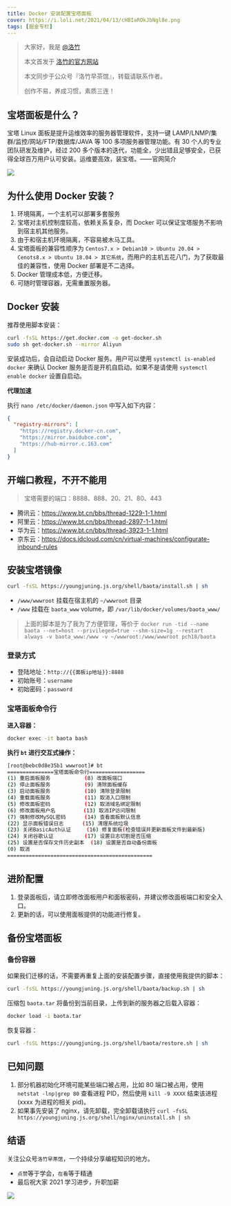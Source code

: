 ```yaml
---
title: Docker 安装配置宝塔面板
cover: https://i.loli.net/2021/04/13/cHBIaROkJbNgl8e.png
tags: [掘金专栏]
---
```


> 大家好，我是 [@洛竹](https://github.com/youngjuning)
>
> 本文首发于 [洛竹的官方网站](https://youngjuning.js.org/)
>
> 本文同步于公众号『洛竹早茶馆』，转载请联系作者。
>
> 创作不易，养成习惯，素质三连！

## 宝塔面板是什么？

宝塔 Linux 面板是提升运维效率的服务器管理软件，支持一键 LAMP/LNMP/集群/监控/网站/FTP/数据库/JAVA 等 100 多项服务器管理功能。有 30 个人的专业团队研发及维护，经过 200 多个版本的迭代，功能全，少出错且足够安全，已获得全球百万用户认可安装。运维要高效，装宝塔。——官网简介

![](https://www.bt.cn/Public/images/linux_pc_free.png)

## 为什么使用 Docker 安装？

1. 环境隔离，一个主机可以部署多套服务
2. 宝塔对主机控制度较高，依赖关系复杂，而 Docker 可以保证宝塔服务不影响到宿主机其他服务。
3. 由于和宿主机环境隔离，不容易被木马工具。
4. 宝塔面板的兼容性顺序为 `Centos7.x > Debian10 > Ubuntu 20.04 > Cenots8.x > Ubuntu 18.04 > 其它系统`，而用户的主机五花八门，为了获取最佳的兼容性，使用 Docker 部署是不二选择。
5. Docker 管理成本低，方便迁移。
6. 可随时管理容器，无需重置服务器。

## Docker 安装

推荐使用脚本安装：

```sh
curl -fsSL https://get.docker.com -o get-docker.sh
sudo sh get-docker.sh --mirror Aliyun
```

安装成功后，会自动启动 Docker 服务。用户可以使用 `systemctl is-enabled docker` 来确认 Docker 服务是否是开机自启动。如果不是请使用 `systemctl enable docker` 设置自启动。

**代理加速**

执行 `nano /etc/docker/daemon.json` 中写入如下内容：

```json
{
  "registry-mirrors": [
    "https://registry.docker-cn.com",
    "https://mirror.baidubce.com",
    "https://hub-mirror.c.163.com"
  ]
}
```

## 开端口教程，不开不能用

> 宝塔需要的端口：8888、888、20、21、80、443

- 腾讯云：https://www.bt.cn/bbs/thread-1229-1-1.html
- 阿里云：https://www.bt.cn/bbs/thread-2897-1-1.html
- 华为云：https://www.bt.cn/bbs/thread-3923-1-1.html
- 京东云：https://docs.jdcloud.com/cn/virtual-machines/configurate-inbound-rules

## 安装宝塔镜像

```sh
curl -fsSL https://youngjuning.js.org/shell/baota/install.sh | sh
```

- `/www/wwwroot` 挂载在宿主机的 `~/wwwroot` 目录
- `/www` 挂载在 `baota_www` volume，即 `/var/lib/docker/volumes/baota_www/`

> 上面的脚本是为了我为了方便管理，等价于 `docker run -tid --name baota --net=host --privileged=true --shm-size=1g --restart always -v baota_www:/www -v ~/wwwroot:/www/wwwroot pch18/baota`

### 登录方式

- 登陆地址：`http://{{面板ip地址}}:8888`
- 初始账号：`username`
- 初始密码：`password`

### 宝塔面板命令行

**进入容器：**

```sh
docker exec -it baota bash
```

**执行 `bt` 进行交互式操作：**

```sh
[root@bebc0d8e35b1 wwwroot]# bt
===============宝塔面板命令行==================
(1) 重启面板服务           (8) 改面板端口
(2) 停止面板服务           (9) 清除面板缓存
(3) 启动面板服务           (10) 清除登录限制
(4) 重载面板服务           (11) 取消入口限制
(5) 修改面板密码           (12) 取消域名绑定限制
(6) 修改面板用户名         (13) 取消IP访问限制
(7) 强制修改MySQL密码      (14) 查看面板默认信息
(22) 显示面板错误日志      (15) 清理系统垃圾
(23) 关闭BasicAuth认证     (16) 修复面板(检查错误并更新面板文件到最新版)
(24) 关闭谷歌认证          (17) 设置日志切割是否压缩
(25) 设置是否保存文件历史副本  (18) 设置是否自动备份面板
(0) 取消
===============================================
```

## 进阶配置

1. 登录面板后，请立即修改面板用户和面板密码，并建议修改面板端口和安全入口。
2. 更新的话，可以使用面板提供的功能进行修复。

## 备份宝塔面板

### 备份容器

如果我们迁移的话，不需要再重复上面的安装配置步骤，直接使用我提供的脚本：

```sh
curl -fsSL https://youngjuning.js.org/shell/baota/backup.sh | sh
```

压缩包 `baota.tar` 将备份到当前目录，上传到新的服务器之后载入容器：

```sh
docker load -i baota.tar
```

恢复容器：

```sh
curl -fsSL https://youngjuning.js.org/shell/baota/restore.sh | sh
```

## 已知问题

1. 部分机器初始化环境可能某些端口被占用，比如 80 端口被占用，使用 `netstat -lnp|grep 80` 查看进程 PID，然后使用 `kill -9 XXXX` 结束该进程 (xxxx 为进程的相关 pid)。
2. 如果事先安装了 nginx，请先卸载，完全卸载请执行 `curl -fsSL https://youngjuning.js.org/shell/nginx/uninstall.sh | sh`

## 结语

关注公众号`洛竹早茶馆`，一个持续分享编程知识的地方。

- `点赞`等于学会，`在看`等于精通
- 最后祝大家 2021 学习进步，升职加薪

![](https://youngjuning.js.org/img/luozhu.png)
